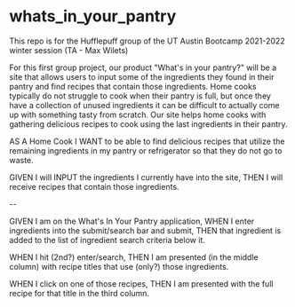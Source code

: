 # whats_in_your_pantry

This repo is for the Hufflepuff group of the UT Austin Bootcamp 2021-2022 winter session (TA - Max Wilets)  

For this first group project, our product "What's in your pantry?" will be a site that allows users to input some of the ingredients they found in their pantry and find recipes that contain those ingredients. Home cooks typically do not struggle to cook when their pantry is full, but once they have a collection of unused ingredients it can be difficult to actually come up with something tasty from scratch. Our site helps home cooks with gathering delicious recipes to cook using the last ingredients in their pantry.


AS A Home Cook I WANT to be able to find delicious recipes that utilize the remaining ingredients in my pantry or refrigerator so that they do not go to waste.

GIVEN I will INPUT the ingredients I currently have into the site, THEN I will receive recipes that contain those ingredients. 

--

GIVEN I am on the What's In Your Pantry application,
WHEN I enter ingredients into the submit/search bar and submit, 
THEN that ingredient is added to the list of ingredient search criteria below it.

WHEN I hit (2nd?) enter/search,
THEN I am presented (in the middle column) with recipe titles that use (only?) those ingredients.

WHEN I click on one of those recipes,
THEN I am presented with the full recipe for that title in the third column.